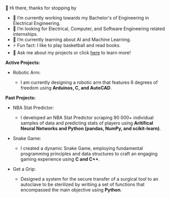 👋 Hi there, thanks for stopping by

- 🔭 I’m currently working towards my Bachelor's of Engineering in Electrical Engineering. 
- 👯 I’m looking for Electrical, Computer, and Software Engineering related internships.
- 🌱 I’m currently learning about AI and Machine Learning.
- ⚡ Fun fact: I like to play basketball and read books.
- 💬 Ask me about my projects or click [here](https://erionkeka.com) to learn more!
  
**Active Projects:** 

- Robotic Arm:
  
  -  I am currently designing a robotic arm that features 6 degrees of freedom using **Arduinos, C, and AutoCAD**.

**Past Projects:**

- NBA Stat Predictor:
  - I developed an NBA Stat Predictor scraping 90 000+ individual samples of data and predicting stats of players using **Aritifical Neural Networks and Python (pandas, NumPy, and scikit-learn)**.

- Snake Game:
  - I created a dynamic Snake Game, employing fundamental programming principles and data structures to craft an engaging gaming experience using **C and C++**.

- Get a Grip:
  - Designed a system for the secure transfer of a surgical tool to an autoclave to be sterilized by writiing a set of functions that encompassed the main objective using **Python**.

